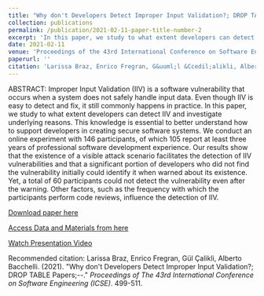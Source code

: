 ```yaml
---
title: "Why don't Developers Detect Improper Input Validation?; DROP TABLE Papers;--"
collection: publications
permalink: /publication/2021-02-11-paper-title-number-2
excerpt: 'In this paper, we study to what extent developers can detect Improper Input Validation (IIV) and investigate underlying reason.'
date: 2021-02-11
venue: 'Proceedings of the 43rd International Conference on Software Engineering (ICSE)'
paperurl: ''
citation: 'Larissa Braz, Enrico Fregran, G&uuml;l &Ccedil;alikli, Alberto Bacchelli. (2021). &quot;Why don&apos;t Developers Detect Improper Input Validation? &#59; DROP TABLE Papers &#59; &#45;&#45;.&quot; <i>Proceedings of the 43rd International Conference on Software Engineering (ICSE)</i>. 499-511.'
---
```


ABSTRACT:
Improper Input Validation (IIV) is a software vulnerability that occurs when a system does not safely handle input data. Even though IIV is easy to detect and fix, it still commonly happens in practice. In this paper, we study to what extent developers can detect IIV and investigate underlying reasons. This knowledge is essential to better understand how to support developers in creating secure software systems. We conduct an online experiment with 146 participants, of which 105 report at least three years of professional software development experience. Our results show that the existence of a visible attack scenario facilitates the detection of IIV vulnerabilities and that a significant portion of developers who did not find the vulnerability initially could identify it when warned about its existence. Yet, a total of 60 participants could not detect the vulnerability even after the warning. Other factors, such as the frequency with which the participants perform code reviews, influence the detection of IIV.

[Download paper here](https://arxiv.org/pdf/2102.06251.pdf)

[Access Data and Materials from here](https://zenodo.org/record/3996696#.YXLyWi8w2Rs)

[Watch Presentation Video](https://www.youtube.com/watch?v=e2QpmMl6K90)

Recommended citation: Larissa Braz, Enrico Fregran, G&uuml;l &Ccedil;alikli, Alberto Bacchelli. (2021). "Why don't Developers Detect Improper Input Validation?; DROP TABLE Papers;--." <i>Proceedings of The 43rd International Conference on Software Engineering (ICSE)</i>. 499-511.

